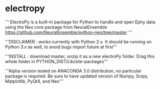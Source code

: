 # electropy

'''
ElectroPy is a built-in package for Python to handle and open Ephy data using the Neo core package from NeuralEnsemble 
https://github.com/NeuralEnsemble/python-neo/tree/master
'''

'''DISCLAIMER : works currently with Python 2.x. It should be running on Python 3.x as well, to avoid bugs import future at first'''

'''INSTALL : download master, unzip it as a new electroPy folder. Drag this whole folder in PYTHON_DIST/Lib/site-packages'''

'''Alpha version tested on ANACONDA 3.0 distribution, no particular package is required. Be sure to have updated version of Numpy, Scipy, Matplotlib, PyQt4, and Neo'''
